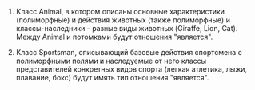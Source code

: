 
1. Класс Animal, в котором описаны основные характеристики (полиморфные) и действия животных (также полиморфные) и классы-наследники - 
    разные виды животных (Giraffe, Lion, Cat). Между Animal и потомками будут отношения "является".

2. Класс Sportsman, описывающий базовые действия спортсмена с полиморфными полями и наследуемые от него классы представителей
    конкретных видов спорта (легкая атлетика, лыжи, плавание, бокс) будут имять тип отношения "является".